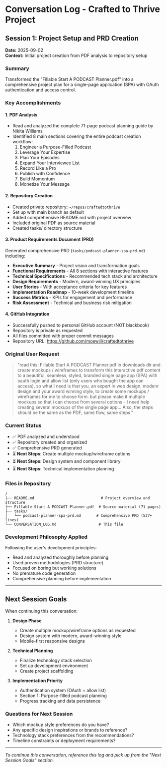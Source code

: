 # Conversation Log - Crafted to Thrive Project

## Session 1: Project Setup and PRD Creation
**Date:** 2025-09-02  
**Context:** Initial project creation from PDF analysis to repository setup

### Summary
Transformed the "Fillable Start A PODCAST Planner.pdf" into a comprehensive project plan for a single-page application (SPA) with OAuth authentication and access control.

### Key Accomplishments

#### 1. PDF Analysis
- Read and analyzed the complete 71-page podcast planning guide by Nikita Williams
- Identified 8 main sections covering the entire podcast creation workflow:
  1. Engineer a Purpose-Filled Podcast
  2. Leverage Your Expertise  
  3. Plan Your Episodes
  4. Expand Your Interviewee List
  5. Record Like a Pro
  6. Publish with Confidence
  7. Build Momentum
  8. Monetize Your Message

#### 2. Repository Creation
- Created private repository: `~/repos/craftedtothrive`
- Set up with main branch as default
- Added comprehensive README.md with project overview
- Included original PDF as source material
- Created tasks/ directory structure

#### 3. Product Requirements Document (PRD)
Generated comprehensive PRD (`tasks/podcast-planner-spa-prd.md`) including:
- **Executive Summary** - Project vision and transformation goals
- **Functional Requirements** - All 8 sections with interactive features
- **Technical Specifications** - Recommended tech stack and architecture
- **Design Requirements** - Modern, award-winning UX principles
- **User Stories** - With acceptance criteria for key features
- **Implementation Roadmap** - 10-week development timeline
- **Success Metrics** - KPIs for engagement and performance
- **Risk Assessment** - Technical and business risk mitigation

#### 4. GitHub Integration
- Successfully pushed to personal GitHub account (NOT blackbook)
- Repository is private as requested
- All files committed with proper commit messages
- Repository URL: https://github.com/moewill/craftedtothrive

### Original User Request
> "read this: Fillable Start A PODCAST Planner.pdf in downloads dir and create mockups / wireframes to transform this interactive pdf content to a beautiful, seamless, styled, branded single page app (SPA) with oauth login and allow list (only users who bought the app can access), so what I need is that you, an expert in web design, modenr design and your award winning style, to create some mockups / wireframes for me to choose form. but please make it multiple mockups so that i can choose from several options - I need help creating several mockups of the single page app... Also, the steps should be the same as the PDF, same flow, same steps."

### Current Status
- ✅ PDF analyzed and understood
- ✅ Repository created and organized
- ✅ Comprehensive PRD generated
- ⏳ **Next Steps**: Create multiple mockup/wireframe options
- ⏳ **Next Steps**: Design system and component library
- ⏳ **Next Steps**: Technical implementation planning

### Files in Repository
```
/
├── README.md                              # Project overview and structure
├── Fillable Start A PODCAST Planner.pdf  # Source material (71 pages)
├── tasks/
│   └── podcast-planner-spa-prd.md       # Comprehensive PRD (527+ lines)
└── CONVERSATION_LOG.md                   # This file
```

### Development Philosophy Applied
Following the user's development principles:
- Read and analyzed thoroughly before planning
- Used proven methodologies (PRD structure)
- Focused on boring but working solutions
- No premature code generation
- Comprehensive planning before implementation

---

## Next Session Goals
When continuing this conversation:

1. **Design Phase**
   - Create multiple mockup/wireframe options as requested
   - Design system with modern, award-winning style
   - Mobile-first responsive designs

2. **Technical Planning**
   - Finalize technology stack selection
   - Set up development environment
   - Create project scaffolding

3. **Implementation Priority**
   - Authentication system (OAuth + allow list)
   - Section 1: Purpose-filled podcast planning
   - Progress tracking and data persistence

### Questions for Next Session
- Which mockup style preferences do you have?
- Any specific design inspirations or brands to reference?
- Technology stack preferences from the recommendations?
- Timeline constraints or deployment requirements?

---

*To continue this conversation, reference this log and pick up from the "Next Session Goals" section.*